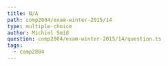 ```yaml
---
title: N/A
path: comp2804/exam-winter-2015/14
type: multiple-choice
author: Michiel Smid
question: comp2804/exam-winter-2015/14/question.ts
tags:
  - comp2804
---
```

